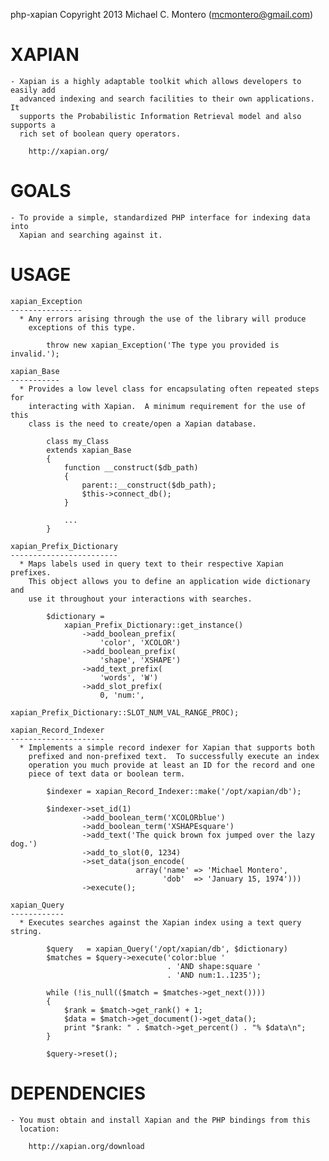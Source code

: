 php-xapian
Copyright 2013 Michael C. Montero (mcmontero@gmail.com)

XAPIAN
======

    - Xapian is a highly adaptable toolkit which allows developers to easily add
      advanced indexing and search facilities to their own applications. It
      supports the Probabilistic Information Retrieval model and also supports a
      rich set of boolean query operators.

        http://xapian.org/

GOALS
=====

    - To provide a simple, standardized PHP interface for indexing data into
      Xapian and searching against it.

USAGE
=====

    xapian_Exception
    ----------------
      * Any errors arising through the use of the library will produce
        exceptions of this type.

            throw new xapian_Exception('The type you provided is invalid.');

    xapian_Base
    -----------
      * Provides a low level class for encapsulating often repeated steps for
        interacting with Xapian.  A minimum requirement for the use of this
        class is the need to create/open a Xapian database.

            class my_Class
            extends xapian_Base
            {
                function __construct($db_path)
                {
                    parent::__construct($db_path);
                    $this->connect_db();
                }

                ...
            }

    xapian_Prefix_Dictionary
    ------------------------
      * Maps labels used in query text to their respective Xapian prefixes.
        This object allows you to define an application wide dictionary and
        use it throughout your interactions with searches.

            $dictionary =
                xapian_Prefix_Dictionary::get_instance()
                    ->add_boolean_prefix(
                        'color', 'XCOLOR')
                    ->add_boolean_prefix(
                        'shape', 'XSHAPE')
                    ->add_text_prefix(
                        'words', 'W')
                    ->add_slot_prefix(
                        0, 'num:',
                        xapian_Prefix_Dictionary::SLOT_NUM_VAL_RANGE_PROC);

    xapian_Record_Indexer
    ---------------------
      * Implements a simple record indexer for Xapian that supports both
        prefixed and non-prefixed text.  To successfully execute an index
        operation you much provide at least an ID for the record and one
        piece of text data or boolean term.

            $indexer = xapian_Record_Indexer::make('/opt/xapian/db');

            $indexer->set_id(1)
                    ->add_boolean_term('XCOLORblue')
                    ->add_boolean_term('XSHAPEsquare')
                    ->add_text('The quick brown fox jumped over the lazy dog.')
                    ->add_to_slot(0, 1234)
                    ->set_data(json_encode(
                                array('name' => 'Michael Montero',
                                      'dob'  => 'January 15, 1974')))
                    ->execute();

    xapian_Query
    ------------
      * Executes searches against the Xapian index using a text query string.

            $query   = xapian_Query('/opt/xapian/db', $dictionary)
            $matches = $query->execute('color:blue '
                                       . 'AND shape:square '
                                       . 'AND num:1..1235');

            while (!is_null(($match = $matches->get_next())))
            {
                $rank = $match->get_rank() + 1;
                $data = $match->get_document()->get_data();
                print "$rank: " . $match->get_percent() . "% $data\n";
            }

            $query->reset();

DEPENDENCIES
============

    - You must obtain and install Xapian and the PHP bindings from this
      location:

        http://xapian.org/download
